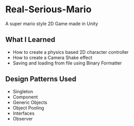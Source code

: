 # Real-Serious-Mario

A super mario style 2D Game made in Unity

## What I Learned

* How to create a physics based 2D character controller
* How to create a Camera Shake effect
* Saving and loading from file using Binary Formatter

## Design Patterns Used

* Singleton
* Component
* Generic Objects
* Object Pooling
* Interfaces
* Observer
